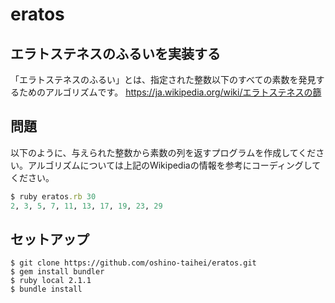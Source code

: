 # eratos

## エラトステネスのふるいを実装する
「エラトステネスのふるい」とは、指定された整数以下のすべての素数を発見するためのアルゴリズムです。
https://ja.wikipedia.org/wiki/エラトステネスの篩

## 問題
以下のように、与えられた整数から素数の列を返すプログラムを作成してください。アルゴリズムについては上記のWikipediaの情報を参考にコーディングしてください。

```ruby
$ ruby eratos.rb 30
2, 3, 5, 7, 11, 13, 17, 19, 23, 29
```
## セットアップ
```
$ git clone https://github.com/oshino-taihei/eratos.git
$ gem install bundler
$ ruby local 2.1.1
$ bundle install
```
